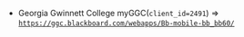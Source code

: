  - Georgia Gwinnett College myGGC(`client_id=2491`) => [`https://ggc.blackboard.com/webapps/Bb-mobile-bb_bb60/`](https://ggc.blackboard.com/webapps/Bb-mobile-bb_bb60/)

